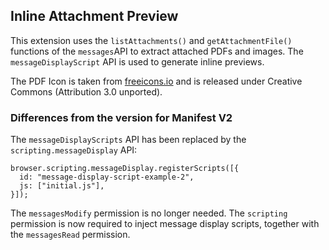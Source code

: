 ## Inline Attachment Preview

This extension uses the `listAttachments()` and `getAttachmentFile()` functions of the `messages`API to extract attached PDFs and images. The `messageDisplayScript` API is used to generate inline previews.

The PDF Icon is taken from [freeicons.io](https://freeicons.io/logos/pdf-icon-2304) and is released under Creative Commons (Attribution 3.0 unported).

### Differences from the version for Manifest V2

The `messageDisplayScripts` API has been replaced by the `scripting.messageDisplay` API:

```
browser.scripting.messageDisplay.registerScripts([{
  id: "message-display-script-example-2",
  js: ["initial.js"],
}]);
```

The `messagesModify` permission is no longer needed. The `scripting` permission is now required to inject message display scripts, together with the `messagesRead` permission.